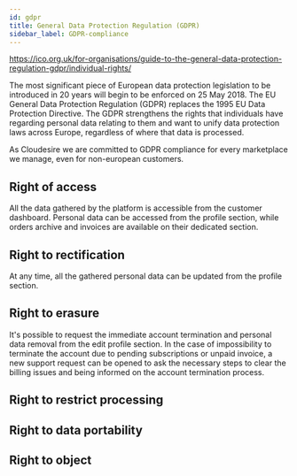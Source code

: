 ```yaml
---
id: gdpr
title: General Data Protection Regulation (GDPR)
sidebar_label: GDPR-compliance
---
```


https://ico.org.uk/for-organisations/guide-to-the-general-data-protection-regulation-gdpr/individual-rights/

The most significant piece of European data protection legislation to be
introduced in 20 years will begin to be enforced on 25 May 2018. The EU General
Data Protection Regulation (GDPR) replaces the 1995 EU Data Protection
Directive. The GDPR strengthens the rights that individuals have regarding
personal data relating to them and want to unify data protection laws across
Europe, regardless of where that data is processed.

As Cloudesire we are committed to GDPR compliance for every marketplace we
manage, even for non-european customers.

## Right of access

All the data gathered by the platform is accessible from the customer dashboard.
Personal data can be accessed from the profile section, while orders archive and
invoices are available on their dedicated section.

## Right to rectification

At any time, all the gathered personal data can be updated from the profile
section.

## Right to erasure

It's possible to request the immediate account termination and personal data
removal from the edit profile section. In the case of impossibility to terminate
the account due to pending subscriptions or unpaid invoice, a new support
request can be opened to ask the necessary steps to clear the billing issues and
being informed on the account termination process.

## Right to restrict processing

## Right to data portability

## Right to object
